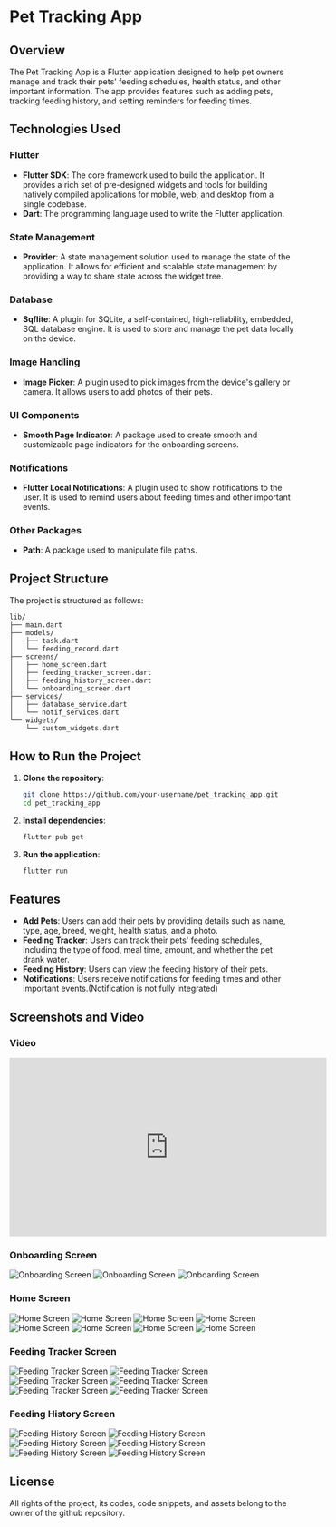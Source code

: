 # Pet Tracking App

## Overview

The Pet Tracking App is a Flutter application designed to help pet owners manage and track their pets' feeding schedules, health status, and other important information. The app provides features such as adding pets, tracking feeding history, and setting reminders for feeding times.

## Technologies Used

### Flutter

- **Flutter SDK**: The core framework used to build the application. It provides a rich set of pre-designed widgets and tools for building natively compiled applications for mobile, web, and desktop from a single codebase.
- **Dart**: The programming language used to write the Flutter application.

### State Management

- **Provider**: A state management solution used to manage the state of the application. It allows for efficient and scalable state management by providing a way to share state across the widget tree.

### Database

- **Sqflite**: A plugin for SQLite, a self-contained, high-reliability, embedded, SQL database engine. It is used to store and manage the pet data locally on the device.

### Image Handling

- **Image Picker**: A plugin used to pick images from the device's gallery or camera. It allows users to add photos of their pets.

### UI Components

- **Smooth Page Indicator**: A package used to create smooth and customizable page indicators for the onboarding screens.

### Notifications

- **Flutter Local Notifications**: A plugin used to show notifications to the user. It is used to remind users about feeding times and other important events.

### Other Packages

- **Path**: A package used to manipulate file paths.

## Project Structure

The project is structured as follows:

```
lib/
├── main.dart
├── models/
│   ├── task.dart
│   └── feeding_record.dart
├── screens/
│   ├── home_screen.dart
│   ├── feeding_tracker_screen.dart
│   ├── feeding_history_screen.dart
│   └── onboarding_screen.dart
├── services/
│   ├── database_service.dart
│   └── notif_services.dart
└── widgets/
    └── custom_widgets.dart
```

## How to Run the Project

1. **Clone the repository**:
   ```sh
   git clone https://github.com/your-username/pet_tracking_app.git
   cd pet_tracking_app
   ```

2. **Install dependencies**:
   ```sh
   flutter pub get
   ```

3. **Run the application**:
   ```sh
   flutter run
   ```

## Features

- **Add Pets**: Users can add their pets by providing details such as name, type, age, breed, weight, health status, and a photo.
- **Feeding Tracker**: Users can track their pets' feeding schedules, including the type of food, meal time, amount, and whether the pet drank water.
- **Feeding History**: Users can view the feeding history of their pets.
- **Notifications**: Users receive notifications for feeding times and other important events.(Notification is not fully integrated)

## Screenshots and Video

### Video
<iframe width="560" height="315" src="https://www.youtube.com/watch?v=bCFSvZeF-w8" frameborder="0" allow="autoplay; encrypted-media" allowfullscreen></iframe>


### Onboarding Screen
![Onboarding Screen](assets/images/petTrackingApp/onboarding_screen/onboarding_screen_1.png.png)
![Onboarding Screen](assets/images/petTrackingApp/onboarding_screen/onboarding_screen_2.png.png)
![Onboarding Screen](assets/images/petTrackingApp/onboarding_screen/onboarding_screen_3.png.png)


### Home Screen
![Home Screen](assets/images/petTrackingApp/home_screen/home_screen_1.png)
![Home Screen](assets/images/petTrackingApp/home_screen/home_screen_2.png)
![Home Screen](assets/images/petTrackingApp/home_screen/home_screen_3.png)
![Home Screen](assets/images/petTrackingApp/home_screen/home_screen_4.png)
![Home Screen](assets/images/petTrackingApp/home_screen/home_screen_5.png)
![Home Screen](assets/images/petTrackingApp/home_screen/home_screen_6.png)
![Home Screen](assets/images/petTrackingApp/home_screen/home_screen_7.png)
![Home Screen](assets/images/petTrackingApp/home_screen/home_screen_8.png)


### Feeding Tracker Screen
![Feeding Tracker Screen](assets/images/petTrackingApp/feeding_tracker_screen/feeding_tracker_screen_1.png)
![Feeding Tracker Screen](assets/images/petTrackingApp/feeding_tracker_screen/feeding_tracker_screen_2.png)
![Feeding Tracker Screen](assets/images/petTrackingApp/feeding_tracker_screen/feeding_tracker_screen_3.png)
![Feeding Tracker Screen](assets/images/petTrackingApp/feeding_tracker_screen/feeding_tracker_screen_4.png)
![Feeding Tracker Screen](assets/images/petTrackingApp/feeding_tracker_screen/feeding_tracker_screen_5.png)
![Feeding Tracker Screen](assets/images/petTrackingApp/feeding_tracker_screen/feeding_tracker_screen_6.png)


### Feeding History Screen
![Feeding History Screen](assets/images/petTrackingApp/feeding_history_screen/feeding_history_screen_1.png)
![Feeding History Screen](assets/images/petTrackingApp/feeding_history_screen/feeding_history_screen_2.png)
![Feeding History Screen](assets/images/petTrackingApp/feeding_history_screen/feeding_history_screen_3.png)
![Feeding History Screen](assets/images/petTrackingApp/feeding_history_screen/feeding_history_screen_4.png)
![Feeding History Screen](assets/images/petTrackingApp/feeding_history_screen/feeding_history_screen_5.png)
![Feeding History Screen](assets/images/petTrackingApp/feeding_history_screen/feeding_history_screen_6.png)


## License

All rights of the project, its codes, code snippets, and assets belong to the owner of the github repository.
